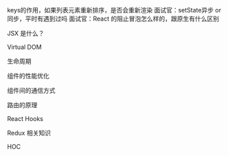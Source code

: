 keys的作用，如果列表元素重新排序，是否会重新渲染 面试官：setState异步 or 同步，平时有遇到过吗 面试官：React 的阻止冒泡怎么样的，跟原生有什么区别


JSX 是什么？

Virtual DOM

生命周期

组件的性能优化

组件间的通信方式

路由的原理

React Hooks

Redux 相关知识

HOC